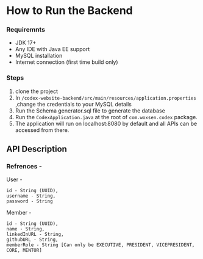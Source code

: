 # How to Run the Backend

### Requiremnts

- JDK 17+
- Any IDE with Java EE support
- MySQL installation
- Internet connection (first time build only)

### Steps

1. clone the project
2. In `/codex-website-backend/src/main/resources/application.properties` ,change the credentials to your MySQL details
3. Run the Schema generator.sql file to generate the database
4. Run the `CodexApplication.java` at the root of `com.woxsen.codex` package.
5. The application will run on localhost:8080 by default and all APIs can be accessed from there.

## API Description

### Refrences -

User -

```
id - String (UUID),
username - String,
password - String
```

Member -

```
id - String (UUID),
name - String,
linkedInURL - String,
githubURL - String,
memberRole - String [Can only be EXECUTIVE, PRESIDENT, VICEPRESIDENT, CORE, MENTOR]
```
